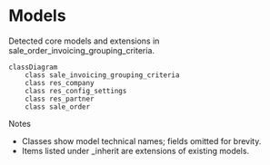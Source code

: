 # Models

Detected core models and extensions in sale_order_invoicing_grouping_criteria.

```mermaid
classDiagram
    class sale_invoicing_grouping_criteria
    class res_company
    class res_config_settings
    class res_partner
    class sale_order
```

Notes
- Classes show model technical names; fields omitted for brevity.
- Items listed under _inherit are extensions of existing models.
